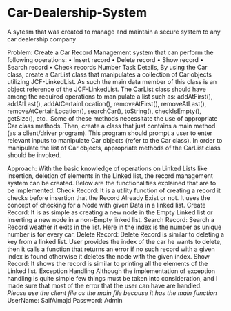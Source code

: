 # Car-Dealership-System
A sytesm that was created to manage and maintain a secure system to any car dealership company

Problem: Create a Car Record Management system that can perform the following operations:
•	Insert record
•	Delete record
•	Show record
•	Search record
•	Check records Number
Task Details, By using the Car class, create a CarList class that manipulates a collection of Car objects utilizing JCF-LinkedList. As such the main data member of this class is an object reference of the JCF-LinkedList. The CarList class should have among the required operations to manipulate a list such as: addAtFirst(), addAtLast(), addAtCertainLocation(), removeAtFirst(), removeAtLast(), removeAtCertainLocation(), searchCar(), toString(), checkIsEmpty(), getSize(), etc.. Some of these methods necessitate the use of appropriate Car class methods. Then, create a class that just contains a main method (as a client/driver program). This program should prompt a user to enter relevant inputs to manipulate Car objects (refer to the Car class). In order to manipulate the list of Car objects, appropriate methods of the CarList class should be invoked. 

Approach: With the basic knowledge of operations on Linked Lists like insertion, deletion of elements in the Linked list, the record management system can be created. Below are the functionalities explained that are to be implemented:
Check Record: It is a utility function of creating a record it checks before insertion that the Record Already Exist or not. It uses the concept of checking for a Node with given Data in a linked list.
Create Record: It is as simple as creating a new node in the Empty Linked list or inserting a new node in a non-Empty linked list.
Search Record: Search a Record weather it exits in the list. Here in the index is the number as unique number is for every car.
Delete Record: Delete Record is similar to deleting a key from a linked list. User provides the index of the car he wants to delete, then it calls a function that returns an error if no such record with a given index is found otherwise it deletes the node with the given index.
Show Record: It shows the record is similar to printing all the elements of the Linked list.
Exception Handling
Although the implementation of exception handling is quite simple few things must be taken into consideration, and I made sure that most of the error that the user can have are handled.
 
*Please use the client file as the main file because it has the main function*
UserName: SaifAlmajd
Password: Admin

